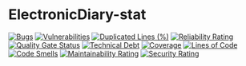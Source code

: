 # ElectronicDiary-stat
[![Bugs](https://sonarcloud.io/api/project_badges/measure?project=Alexei2003_ElectronicDiary&metric=bugs)](https://sonarcloud.io/summary/new_code?id=Alexei2003_ElectronicDiary)
[![Vulnerabilities](https://sonarcloud.io/api/project_badges/measure?project=Alexei2003_ElectronicDiary&metric=vulnerabilities)](https://sonarcloud.io/summary/new_code?id=Alexei2003_ElectronicDiary)
[![Duplicated Lines (%)](https://sonarcloud.io/api/project_badges/measure?project=Alexei2003_ElectronicDiary&metric=duplicated_lines_density)](https://sonarcloud.io/summary/new_code?id=Alexei2003_ElectronicDiary)
[![Reliability Rating](https://sonarcloud.io/api/project_badges/measure?project=Alexei2003_ElectronicDiary&metric=reliability_rating)](https://sonarcloud.io/summary/new_code?id=Alexei2003_ElectronicDiary)
[![Quality Gate Status](https://sonarcloud.io/api/project_badges/measure?project=Alexei2003_ElectronicDiary&metric=alert_status)](https://sonarcloud.io/summary/new_code?id=Alexei2003_ElectronicDiary)
[![Technical Debt](https://sonarcloud.io/api/project_badges/measure?project=Alexei2003_ElectronicDiary&metric=sqale_index)](https://sonarcloud.io/summary/new_code?id=Alexei2003_ElectronicDiary)
[![Coverage](https://sonarcloud.io/api/project_badges/measure?project=Alexei2003_ElectronicDiary&metric=coverage)](https://sonarcloud.io/summary/new_code?id=Alexei2003_ElectronicDiary)
[![Lines of Code](https://sonarcloud.io/api/project_badges/measure?project=Alexei2003_ElectronicDiary&metric=ncloc)](https://sonarcloud.io/summary/new_code?id=Alexei2003_ElectronicDiary)
[![Code Smells](https://sonarcloud.io/api/project_badges/measure?project=Alexei2003_ElectronicDiary&metric=code_smells)](https://sonarcloud.io/summary/new_code?id=Alexei2003_ElectronicDiary)
[![Maintainability Rating](https://sonarcloud.io/api/project_badges/measure?project=Alexei2003_ElectronicDiary&metric=sqale_rating)](https://sonarcloud.io/summary/new_code?id=Alexei2003_ElectronicDiary)
[![Security Rating](https://sonarcloud.io/api/project_badges/measure?project=Alexei2003_ElectronicDiary&metric=security_rating)](https://sonarcloud.io/summary/new_code?id=Alexei2003_ElectronicDiary)
 
